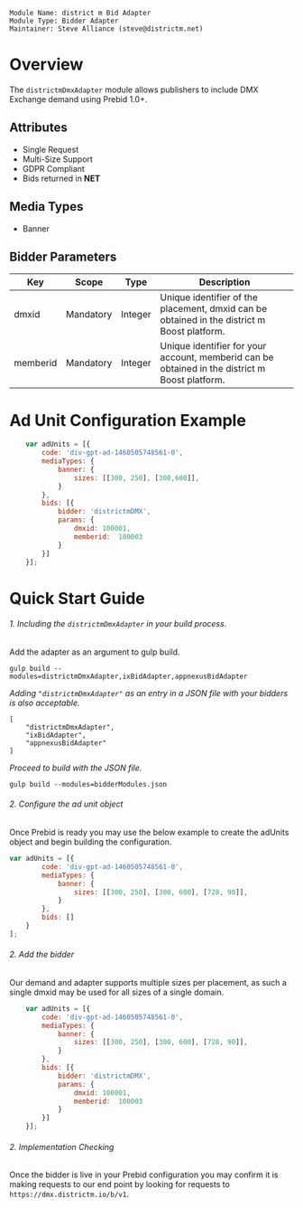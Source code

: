 ```
Module Name: district m Bid Adapter
Module Type: Bidder Adapter
Maintainer: Steve Alliance (steve@districtm.net)
```

# Overview

The `districtmDmxAdapter` module allows publishers to include DMX Exchange demand using Prebid 1.0+.

## Attributes

* Single Request
* Multi-Size Support
* GDPR Compliant
* Bids returned in **NET**

 ## Media Types
 
* Banner

## Bidder Parameters

| Key | Scope | Type | Description
| --- | --- | --- | ---
| dmxid | Mandatory | Integer | Unique identifier of the placement, dmxid can be obtained in the district m Boost platform.
| memberid | Mandatory | Integer | Unique identifier for your account, memberid can be obtained in the district m Boost platform.

# Ad Unit Configuration Example

```javascript
    var adUnits = [{
        code: 'div-gpt-ad-1460505748561-0',
        mediaTypes: {
            banner: {
                sizes: [[300, 250], [300,600]],
            }
        },
        bids: [{
            bidder: 'districtmDMX',
            params: {
                dmxid: 100001,
                memberid:  100003
            }
        }]
    }];
```


# Quick Start Guide

###### 1. Including the `districtmDmxAdapter` in your build process.

Add the adapter as an argument to gulp build.

```
gulp build --modules=districtmDmxAdapter,ixBidAdapter,appnexusBidAdapter
```

*Adding `"districtmDmxAdapter"` as an entry in a JSON file with your bidders is also acceptable.*

```
[
	"districtmDmxAdapter",
	"ixBidAdapter",
	"appnexusBidAdapter"
]
```

*Proceed to build with the JSON file.*

```
gulp build --modules=bidderModules.json
```

###### 2. Configure the ad unit object

Once Prebid is ready you may use the below example to create the adUnits object and begin building the configuration.

```javascript
var adUnits = [{
		code: 'div-gpt-ad-1460505748561-0',
		mediaTypes: {
			banner: {
				sizes: [[300, 250], [300, 600], [728, 90]],
			}
		},
		bids: []
	}
];
```

###### 2. Add the bidder

Our demand and adapter supports multiple sizes per placement, as such a single dmxid may be used for all sizes of a single domain.

```javascript
    var adUnits = [{
        code: 'div-gpt-ad-1460505748561-0',
        mediaTypes: {
            banner: {
                sizes: [[300, 250], [300, 600], [728, 90]],
            }
        },
        bids: [{
            bidder: 'districtmDMX',
            params: {
                dmxid: 100001,
                memberid:  100003
            }
        }]
    }];
```

###### 2. Implementation Checking

Once the bidder is live in your Prebid configuration you may confirm it is making requests to our end point by looking for requests to `https://dmx.districtm.io/b/v1`.
